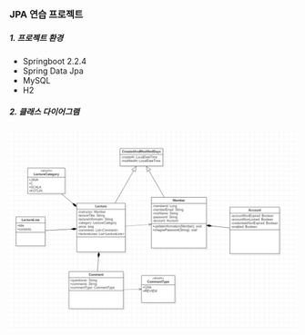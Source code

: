 ### JPA 연습 프로젝트

##### 1. 프로젝트 환경

 - Springboot 2.2.4
 - Spring Data Jpa 
 - MySQL
 - H2
 
 ##### 2. 클래스 다이어그램
 ![클래스다이어그램](src/main/resources/img/클래스다이어그램.png)
 
